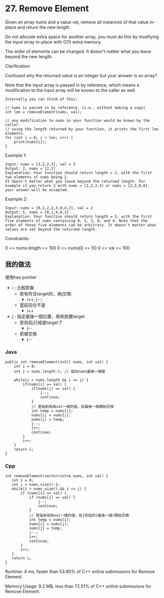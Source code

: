 # 27. Remove Element

Given an array nums and a value val, remove all instances of that value in-place and return the new length.

Do not allocate extra space for another array, you must do this by modifying the input array in-place with O(1) extra memory.

The order of elements can be changed. It doesn't matter what you leave beyond the new length.

Clarification:

Confused why the returned value is an integer but your answer is an array?

Note that the input array is passed in by reference, which means a modification to the input array will be known to the caller as well.
```
Internally you can think of this:

// nums is passed in by reference. (i.e., without making a copy)
int len = removeElement(nums, val);

// any modification to nums in your function would be known by the caller.
// using the length returned by your function, it prints the first len elements.
for (int i = 0; i < len; i++) {
    print(nums[i]);
}
```

Example 1:
```
Input: nums = [3,2,2,3], val = 3
Output: 2, nums = [2,2]
Explanation: Your function should return length = 2, with the first two elements of nums being 2.
It doesn't matter what you leave beyond the returned length. For example if you return 2 with nums = [2,2,3,3] or nums = [2,2,0,0], your answer will be accepted.
```
Example 2:
```
Input: nums = [0,1,2,2,3,0,4,2], val = 2
Output: 5, nums = [0,1,4,0,3]
Explanation: Your function should return length = 5, with the first five elements of nums containing 0, 1, 3, 0, and 4. Note that the order of those five elements can be arbitrary. It doesn't matter what values are set beyond the returned length.
 ```

Constraints:

0 <= nums.length <= 100
0 <= nums[i] <= 50
0 <= val <= 100

## 我的做法

使用two pointer
* i : 比較對象
  * 若有符合target的，與j交換.
    * i++, j--;
  * 當前回合不是
    * i++
* j : 指定最後一個位置，用來放置target
  * 若目前j已經是target了
    * j--
  * 若被交換
    * j--

### Java

```java=
public int removeElement(int[] nums, int val) {
    int i = 0;
    int j = nums.length-1; // 指向nums最後一個值
    
    while(i < nums.length && i <= j) {
        if(nums[i] == val) {
            if(nums[j] == val) {
                j--;
                continue;
            }
            // 若指到有與val一樣的值，從最後一個開始交換
            int temp = nums[i];
            nums[i] = nums[j];
            nums[j] = temp;
            j--;
            i++;
            continue;
        }
        i++;
    }
    return i;
}
```

### Cpp

```cpp=
int removeElement(vector<int>& nums, int val) {
   int i = 0;
   int j = nums.size()-1;
   while(i < nums.size() && i <= j) {
       if (nums[i] == val) {
           if (nums[j] == val) {
               j--;
               continue;
           }
           // 若指到有與val一樣的值，從j所指的(最後一個)開始交換
           int temp = nums[i];
           nums[i] = nums[j];
           nums[j] = temp;
           j--;
           i++;
           continue;
       }
       i++;
   }
   return i;
}
```

Runtime: 4 ms, faster than 53.90% of C++ online submissions for Remove Element.

Memory Usage: 9.2 MB, less than 72.51% of C++ online submissions for Remove Element.
